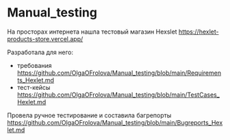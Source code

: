 # Manual_testing

На просторах интернета нашла тестовый магазин Hexslet https://hexlet-products-store.vercel.app/

Разработала для него:
* требования https://github.com/OlgaOFrolova/Manual_testing/blob/main/Requirements_Hexlet.md
* тест-кейсы https://github.com/OlgaOFrolova/Manual_testing/blob/main/TestCases_Hexlet.md

Провела ручное тестирование и составила багрепорты https://github.com/OlgaOFrolova/Manual_testing/blob/main/Bugreports_Hexlet.md
